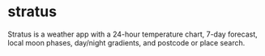 # stratus
Stratus is a weather app with a 24-hour temperature chart, 7-day forecast, local moon phases, day/night gradients, and postcode or place search.
